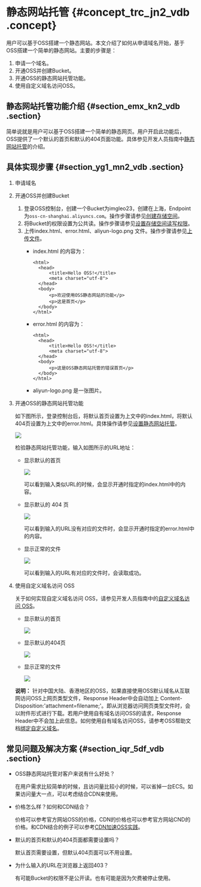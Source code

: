 # 静态网站托管 {#concept_trc_jn2_vdb .concept}

用户可以基于OSS搭建一个静态网站。本文介绍了如何从申请域名开始，基于OSS搭建一个简单的静态网站。主要的步骤是：

1.  申请一个域名。
2.  开通OSS并创建Bucket。
3.  开通OSS的静态网站托管功能。
4.  使用自定义域名访问OSS。

## 静态网站托管功能介绍 {#section_emx_kn2_vdb .section}

简单说就是用户可以基于OSS搭建一个简单的静态网页。用户开启此功能后，OSS提供了一个默认的首页和默认的404页面功能。具体参见开发人员指南中[静态网站托管](../../../../intl.zh-CN/开发指南/静态网站托管/配置静态网站托管.md#)的介绍。

## 具体实现步骤 {#section_yg1_mn2_vdb .section}

1.  申请域名
2.  开通OSS并创建Bucket
    1.  登录OSS控制台，创建一个Bucket为imgleo23，创建在上海，Endpoint为`oss-cn-shanghai.aliyuncs.com`。操作步骤请参见[创建存储空间](../../../../intl.zh-CN/控制台用户指南/管理存储空间/创建存储空间.md#)。
    2.  将Bucket的权限设置为公共读。操作步骤请参见[设置存储空间读写权限](../../../../intl.zh-CN/控制台用户指南/管理存储空间/修改存储空间读写权限.md#)。
    3.  上传index.html、error.html、aliyun-logo.png 文件。操作步骤请参见[上传文件](../../../../intl.zh-CN/控制台用户指南/管理文件/上传文件.md#)。
        -   index.html 的内容为：

            ```
            <html>
              <head>
                  <title>Hello OSS!</title>
                  <meta charset="utf-8">
              </head>
              <body>
                  <p>欢迎使用OSS静态网站的功能</p>
                  <p>这是首页</p>
              </body>
            </html>
            ```

        -   error.html 的内容为：

            ```
            <html>
              <head>
                  <title>Hello OSS!</title>
                  <meta charset="utf-8">
              </head>
              <body>
                  <p>这是OSS静态网站托管的错误首页</p>
              </body>
            </html>
            ```

        -   aliyun-logo.png 是一张图片。
3.  开通OSS的静态网站托管功能

    如下图所示，登录控制台后，将默认首页设置为上文中的index.html，将默认404页设置为上文中的error.html。具体操作请参见[设置静态网站托管](../../../../intl.zh-CN/控制台用户指南/管理存储空间/设置静态网站托管.md#)。

    ![](http://static-aliyun-doc.oss-cn-hangzhou.aliyuncs.com/assets/img/4412/15402794191739_zh-CN.png)

    检验静态网站托管功能，输入如图所示的URL地址：

    -   显示默认的首页

        ![](http://static-aliyun-doc.oss-cn-hangzhou.aliyuncs.com/assets/img/4412/15402794191742_zh-CN.png)

        可以看到输入类似URL的时候，会显示开通时指定的index.html中的内容。

    -   显示默认的 404 页

        ![](http://static-aliyun-doc.oss-cn-hangzhou.aliyuncs.com/assets/img/4412/15402794196073_zh-CN.png)

        可以看到输入的URL没有对应的文件时，会显示开通时指定的error.html中的内容。

    -   显示正常的文件

        ![](http://static-aliyun-doc.oss-cn-hangzhou.aliyuncs.com/assets/img/4412/15402794191743_zh-CN.png)

        可以看到输入的URL有对应的文件时，会读取成功。

4.  使用自定义域名访问 OSS

    关于如何实现自定义域名访问 OSS，请参见开发人员指南中的[自定义域名访问 OSS](../../../../intl.zh-CN/开发指南/访问与控制/绑定自定义域名.md#)。

    -   显示默认的首页

        ![](http://static-aliyun-doc.oss-cn-hangzhou.aliyuncs.com/assets/img/4412/15402794191746_zh-CN.png)

    -   显示默认的404页

        ![](http://static-aliyun-doc.oss-cn-hangzhou.aliyuncs.com/assets/img/4412/15402794191748_zh-CN.png)

    -   显示正常的文件

        ![](http://static-aliyun-doc.oss-cn-hangzhou.aliyuncs.com/assets/img/4412/15402794191749_zh-CN.png)

    **说明：** 针对中国大陆、香港地区的OSS，如果直接使用OSS默认域名从互联网访问OSS上网页类型文件，Response Header中会自动加上 Content-Disposition:'attachment=filename;'。即从浏览器访问网页类型文件时，会以附件形式进行下载。若用户使用自有域名访问OSS的请求，Response Header中不会加上此信息。如何使用自有域名访问OSS，请参考OSS帮助文档[绑定自定义域名](../../../../intl.zh-CN/开发指南/访问与控制/绑定自定义域名.md#)。


## 常见问题及解决方案 {#section_iqr_5df_vdb .section}

-   OSS静态网站托管对客户来说有什么好处？

    在用户需求比较简单的时候，且访问量比较小的时候，可以省掉一台ECS。如果访问量大一点，可以考虑结合CDN来使用。

-   价格怎么样？如何和CDN结合？

    价格可以参考官方网站OSS的价格，CDN的价格也可以参考官方网站CND的价格。和CDN结合的例子可以参考[CDN加速OSS实践](intl.zh-CN/最佳实践/存储空间管理/CDN加速OSS.md#)。

-   默认的首页和默认的404页面都需要设置吗？

    默认首页需要设置，但默认404页面可以不用设置。

-   为什么输入的URL在浏览器上返回403？

    有可能Bucket的权限不是公开读。也有可能是因为欠费被停止使用。


